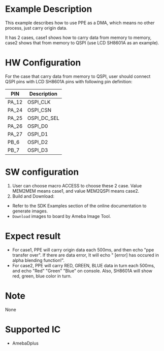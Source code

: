 #  Example Description

This example describes how to use PPE as a DMA, which means no other process, just carry origin data. 

It has 2 cases, case1 shows how to carry data from memory to memory, case2 shows that from memory to QSPI (use LCD SH8601A as an example). 

# HW Configuration

For the case that carry data from memory to QSPI, user should connect QSPI pins with LCD SH8601A pins with following pin definition:

|  PIN   | Description |
|  ----  | ----        |
| PA_12  | OSPI_CLK    |
| PA_24  | OSPI_CSN    |
| PA_25  | OSPI_DC_SEL |
| PA_26  | OSPI_D0     |
| PA_27  | OSPI_D1     |
| PB_6   | OSPI_D2     |
| PB_7   | OSPI_D3     |

#  SW configuration

1. User can choose macro ACCESS to choose these 2 case. Value MEM2MEM means case1, and value MEM2QSPI means case2.
2. Build and Download:
* Refer to the SDK Examples section of the online documentation to generate images.
* `Download` images to board by Ameba Image Tool.

#  Expect result

- For case1, PPE will carry origin data each 500ms, and then echo "ppe transfer over". If there are data error, It will echo
" [error] has occured in alpha blending function!".
- For case2, PPE will carry RED, GREEN, BLUE data in turn each 500ms, and echo "Red" "Green" "Blue" on console. Also, SH8601A will show red, green, blue color in turn.

#  Note

None

#  Supported IC

* AmebaDplus


